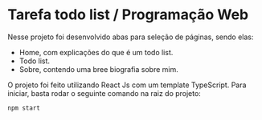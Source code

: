 # Tarefa todo list  / Programação Web
Nesse projeto foi desenvolvido abas para seleção de páginas, sendo elas:
 - Home, com explicações do que é um todo list.
 - Todo list.
 - Sobre, contendo uma bree biografia sobre mim.
   
O projeto foi feito utilizando React Js com um template TypeScript.
Para iniciar, basta rodar o seguinte comando na raiz do projeto:

```npm start```


